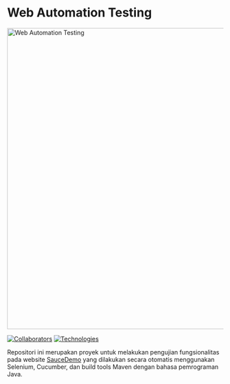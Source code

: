# Web Automation Testing 
<img src="https://drive.google.com/uc?id=1O5vMZ6EybOVWGQKiRE-PSjZf1U0k4y_3" alt="Web Automation Testing" width="700">

[![Collaborators](https://img.shields.io/badge/Collaborators-Faliadavina%20%7C%20Deasalmaisnaini%20%7C%20Syifa%20Khairina-blue)](https://github.com/deasalmaisnaini)
[![Technologies](https://img.shields.io/badge/Technologies-Selenium%20%7C%20Cucumber%20%7C%20Maven%20%7C%20Java-red)](https://github.com/deasalmaisnaini/WebAutomationTesting)

Repositori ini merupakan proyek untuk melakukan pengujian fungsionalitas pada website [SauceDemo](https://www.saucedemo.com/) yang dilakukan secara otomatis menggunakan Selenium, Cucumber, dan build tools Maven dengan bahasa pemrograman Java.

